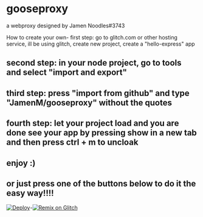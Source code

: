 # gooseproxy
a webproxy designed by Jamen Noodles#3743
 
How to create your own-
first step: go to glitch.com or other hosting service, ill be using glitch, create new project, create a "hello-express" app
 
second step: in your node project, go to tools and select "import and export"
-----------------------------------------------------------------------------
third step: press "import from github" and type "JamenM/gooseproxy" without the quotes
--------------------------------------------------------------------------------------
fourth step: let your project load and you are done see your app by pressing show in a new tab and then press ctrl + m to uncloak
---------------------------------------------------------------------------------------------------------------------------------
enjoy :)
--------
or just press one of the buttons below to do it the easy way!!!!
----------------------------------------------------------------
[![Deploy](https://www.herokucdn.com/deploy/button.svg)](https://heroku.com/deploy?template=https://github.com/JamenM/gooseproxy)-[![Remix on Glitch](https://cdn.glitch.com/2703baf2-b643-4da7-ab91-7ee2a2d00b5b%2Fremix-button.svg)](https://glitch.com/edit/#!/import/github/JamenM/gooseproxy)

